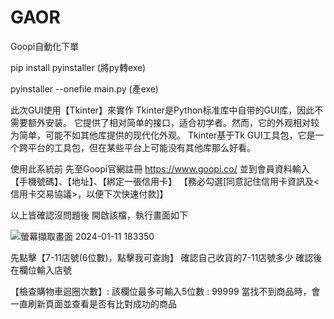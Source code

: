 # GAOR
Goopi自動化下單

pip install pyinstaller (將py轉exe)

pyinstaller --onefile main.py  (產exe)

此次GUI使用【Tkinter】來實作
Tkinter是Python标准库中自带的GUI库，因此不需要额外安装。
它提供了相对简单的接口，适合初学者。然而，它的外观相对较为简单，可能不如其他库提供的现代化外观。
Tkinter基于Tk GUI工具包，它是一个跨平台的工具包，但在某些平台上可能没有其他库那么好看。

使用此系統前
先至Goopi官網註冊
https://www.goopi.co/
並到會員資料輸入【手機號碼】、【地址】、【綁定一張信用卡】
【務必勾選[同意記住信用卡資訊及<信用卡交易協議>，以便下次快速付款]】

以上皆確認沒問題後
開啟該檔，執行畫面如下

![螢幕擷取畫面 2024-01-11 183350](https://github.com/mvmii/GAOR/assets/95043011/5e0f22f5-f7be-4bbd-8e35-cd3628165177)

先點擊【7-11店號(6位數)，點擊我可查詢】
確認自己收貨的7-11店號多少
確認後在欄位輸入店號

【檢查購物車迴圈次數】:
該欄位最多可輸入5位數 : 99999
當找不到商品時，會一直刷新頁面並查看是否有比對成功的商品
